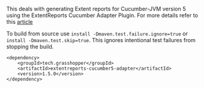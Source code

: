 This deals with generating Extent reports for Cucumber-JVM version 5 using the ExtentReports Cucumber Adapter Plugin. For more details refer to this [article](https://grasshopper.tech/1697/)

To build from source use ```install -Dmaven.test.failure.ignore=true``` or ```install -Dmaven.test.skip=true```. This ignores intentional test failures from stopping the build.

```
<dependency>
    <groupId>tech.grasshopper</groupId>
    <artifactId>extentreports-cucumber5-adapter</artifactId>
    <version>1.5.0</version>
</dependency>
```
